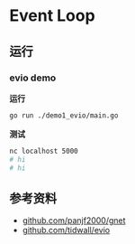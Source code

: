 # Event Loop

## 运行

### evio demo

**运行**

```bash
go run ./demo1_evio/main.go
```

**测试**

```bash
nc localhost 5000
# hi
# hi
```


## 参考资料

- [github.com/panjf2000/gnet](https://github.com/panjf2000/gnet)
- [github.com/tidwall/evio](https://github.com/tidwall/evio)